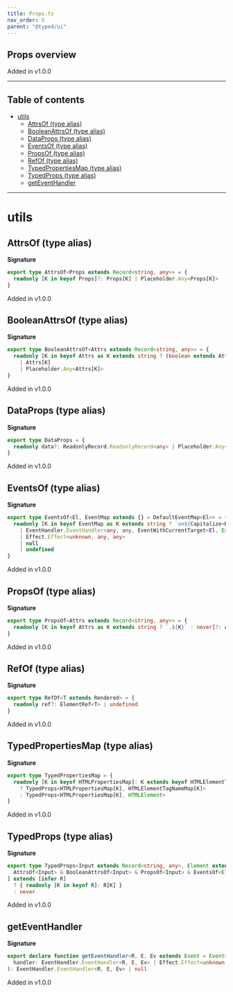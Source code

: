 ```yaml
---
title: Props.ts
nav_order: 5
parent: "@typed/ui"
---
```


## Props overview

Added in v1.0.0

---

<h2 class="text-delta">Table of contents</h2>

- [utils](#utils)
  - [AttrsOf (type alias)](#attrsof-type-alias)
  - [BooleanAttrsOf (type alias)](#booleanattrsof-type-alias)
  - [DataProps (type alias)](#dataprops-type-alias)
  - [EventsOf (type alias)](#eventsof-type-alias)
  - [PropsOf (type alias)](#propsof-type-alias)
  - [RefOf (type alias)](#refof-type-alias)
  - [TypedPropertiesMap (type alias)](#typedpropertiesmap-type-alias)
  - [TypedProps (type alias)](#typedprops-type-alias)
  - [getEventHandler](#geteventhandler)

---

# utils

## AttrsOf (type alias)

**Signature**

```ts
export type AttrsOf<Props extends Record<string, any>> = {
  readonly [K in keyof Props]?: Props[K] | Placeholder.Any<Props[K]>
}
```

Added in v1.0.0

## BooleanAttrsOf (type alias)

**Signature**

```ts
export type BooleanAttrsOf<Attrs extends Record<string, any>> = {
  readonly [K in keyof Attrs as K extends string ? (boolean extends Attrs[K] ? `?${K}` : never) : never]?:
    | Attrs[K]
    | Placeholder.Any<Attrs[K]>
}
```

Added in v1.0.0

## DataProps (type alias)

**Signature**

```ts
export type DataProps = {
  readonly data?: ReadonlyRecord.ReadonlyRecord<any> | Placeholder.Any<ReadonlyRecord.ReadonlyRecord<any>> | undefined
}
```

Added in v1.0.0

## EventsOf (type alias)

**Signature**

```ts
export type EventsOf<El, EventMap extends {} = DefaultEventMap<El>> = {
  readonly [K in keyof EventMap as K extends string ? `on${Capitalize<K>}` : never]?:
    | EventHandler.EventHandler<any, any, EventWithCurrentTarget<El, Extract<EventMap[K], Event>>>
    | Effect.Effect<unknown, any, any>
    | null
    | undefined
}
```

Added in v1.0.0

## PropsOf (type alias)

**Signature**

```ts
export type PropsOf<Attrs extends Record<string, any>> = {
  readonly [K in keyof Attrs as K extends string ? `.${K}` : never]?: Attrs[K] | Placeholder.Any<Attrs[K]>
}
```

Added in v1.0.0

## RefOf (type alias)

**Signature**

```ts
export type RefOf<T extends Rendered> = {
  readonly ref?: ElementRef<T> | undefined
}
```

Added in v1.0.0

## TypedPropertiesMap (type alias)

**Signature**

```ts
export type TypedPropertiesMap = {
  readonly [K in keyof HTMLPropertiesMap]: K extends keyof HTMLElementTagNameMap
    ? TypedProps<HTMLPropertiesMap[K], HTMLElementTagNameMap[K]>
    : TypedProps<HTMLPropertiesMap[K], HTMLElement>
}
```

Added in v1.0.0

## TypedProps (type alias)

**Signature**

```ts
export type TypedProps<Input extends Record<string, any>, Element extends Rendered> = [
  AttrsOf<Input> & BooleanAttrsOf<Input> & PropsOf<Input> & EventsOf<Element> & RefOf<Element> & DataProps
] extends [infer R]
  ? { readonly [K in keyof R]: R[K] }
  : never
```

Added in v1.0.0

## getEventHandler

**Signature**

```ts
export declare function getEventHandler<R, E, Ev extends Event = Event>(
  handler: EventHandler.EventHandler<R, E, Ev> | Effect.Effect<unknown, E, R> | null | undefined
): EventHandler.EventHandler<R, E, Ev> | null
```

Added in v1.0.0
